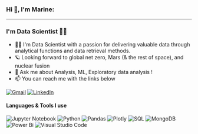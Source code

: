 
### Hi 👋, I'm Marine:

------------------------------------------------------------------------------------------------------------------
###  I'm Data Scientist 👩‍💻 

- 👩‍💻 I'm Data Scientist with a passion for delivering valuable data through analytical functions and data retrieval methods.
- 🪐 Looking forward to global net zero, Mars (& the rest of space), and nuclear fusion
- :speech_balloon: Ask me about Analysis, ML, Exploratory data analysis !
- :mailbox: You can reach me with the links below


[![Gmail](https://img.shields.io/badge/-GMAIL-D14836?style=flat-square&logo=gmail&logoColor=white)](mailto:marine.alraqdi@gmail.com)
[![LinkedIn](https://img.shields.io/badge/-LINKEDIN-0077B5?style=flat-square&logo=linkedin&logoColor=white)](https://www.linkedin.com/in/marine-alraqdi-8450a41a1)


#### Languages & Tools I use

![Jupyter Notebook](https://img.shields.io/badge/jupyter-%23FA0F00.svg?sstyle=flat-square&logo=jupyter&logoColor=white)
![Python](https://img.shields.io/badge/Python-3766AB?style=flat-square&logo=Python&logoColor=white)
![Pandas](https://img.shields.io/badge/pandas-%23150458.svg?style=flat-square&logo=pandas&logoColor=white)
![Plotly](https://img.shields.io/badge/Plotly-%233F4F75.svg?style=flat-square&logo=plotly&logoColor=white)
![SQL](https://img.shields.io/badge/-SQL-000000?style=flat&logo=postgresqlogoColor=white)
![MongoDB](https://img.shields.io/badge/MongoDB-%234ea94b.svg?style=flat-square&logo=mongodb&logoColor=white)
![Power Bi](https://img.shields.io/badge/power_bi-F2C811?style=flat-square&logo=powerbi&logoColor=black)
![Visual Studio Code](https://img.shields.io/badge/Visual_Studio_Code-007ACC?style=flat-square&logo=Visual-Studio-Code&logoColor=white)



